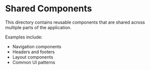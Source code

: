 
# Shared Components

This directory contains reusable components that are shared across multiple parts of the application.

Examples include:
- Navigation components
- Headers and footers
- Layout components
- Common UI patterns
